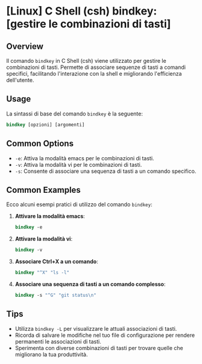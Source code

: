 # [Linux] C Shell (csh) bindkey: [gestire le combinazioni di tasti]

## Overview
Il comando `bindkey` in C Shell (csh) viene utilizzato per gestire le combinazioni di tasti. Permette di associare sequenze di tasti a comandi specifici, facilitando l'interazione con la shell e migliorando l'efficienza dell'utente.

## Usage
La sintassi di base del comando `bindkey` è la seguente:

```csh
bindkey [opzioni] [argomenti]
```

## Common Options
- `-e`: Attiva la modalità emacs per le combinazioni di tasti.
- `-v`: Attiva la modalità vi per le combinazioni di tasti.
- `-s`: Consente di associare una sequenza di tasti a un comando specifico.

## Common Examples
Ecco alcuni esempi pratici di utilizzo del comando `bindkey`:

1. **Attivare la modalità emacs**:
   ```csh
   bindkey -e
   ```

2. **Attivare la modalità vi**:
   ```csh
   bindkey -v
   ```

3. **Associare Ctrl+X a un comando**:
   ```csh
   bindkey "^X" "ls -l"
   ```

4. **Associare una sequenza di tasti a un comando complesso**:
   ```csh
   bindkey -s "^G" "git status\n"
   ```

## Tips
- Utilizza `bindkey -L` per visualizzare le attuali associazioni di tasti.
- Ricorda di salvare le modifiche nel tuo file di configurazione per rendere permanenti le associazioni di tasti.
- Sperimenta con diverse combinazioni di tasti per trovare quelle che migliorano la tua produttività.